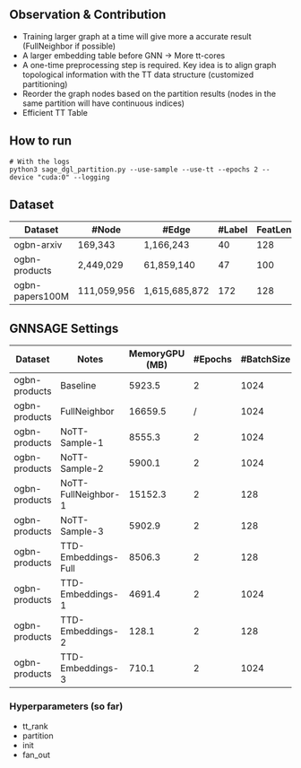 ## Observation & Contribution

- Training larger graph at a time will give more a accurate result (FullNeighbor if possible)
- A larger embedding table before GNN -> More tt-cores
- A one-time preprocessing step is required. Key idea is to align graph topological information with the TT data structure (customized partitioning)
- Reorder the graph nodes based on the partition results (nodes in the same partition will have continuous indices)
- Efficient TT Table 

## How to run
```
# With the logs
python3 sage_dgl_partition.py --use-sample --use-tt --epochs 2 --device "cuda:0" --logging
```

## Dataset

| Dataset | #Node  |  #Edge | #Label  |  FeatLen |
|---|---|---|---|---|
| ogbn-arxiv | 169,343 | 1,166,243 | 40 | 128 |
| ogbn-products | 2,449,029 |  61,859,140	| 47 | 100 |
| ogbn-papers100M | 111,059,956 | 1,615,685,872 | 172 | 128 |

## GNNSAGE Settings

| Dataset | Notes | MemoryGPU (MB) | #Epochs | #BatchSize | TestAcc (%) | SamplingSize | Runtime (s) |
|---|---|---|---|---|---|---|---|
| ogbn-products | Baseline | 5923.5 | 2 | 1024 | 70.46% | [5, 10, 15] | 26.88 |
| ogbn-products | FullNeighbor | 16659.5 | / | 1024 | / | / | / |
| ogbn-products | NoTT-Sample-1 | 8555.3 | 2 | 1024 | 74.49% | [30, 50, 100] | 481.74 |
| ogbn-products | NoTT-Sample-2 | 5900.1 | 2 | 1024 | 29.52% | [1, 1, 1] | 20.21 |
| ogbn-products | NoTT-FullNeighbor-1 | 15152.3 | 2 | 128 | 72.09% | / | 13118.90 |
| ogbn-products | NoTT-Sample-3 | 5902.9 | 2 | 128 | 70.99% | [5, 10, 15] | 66.33 |
| ogbn-products | TTD-Embeddings-Full | 8506.3 | 2 | 128 | 58.92% | / | 13252.72 |
| ogbn-products | TTD-Embeddings-1 | 4691.4 | 2 | 1024 | 64.17% | [30, 50, 100] | 479.63 |
| ogbn-products | TTD-Embeddings-2 | 128.1 | 2 | 128 | 51.71% | [5, 10, 15] | 104.29 |
| ogbn-products | TTD-Embeddings-3 | 710.1 | 2 | 1024 | 49.31% | [5, 10, 15] | 53.51 |

### Hyperparameters (so far)
- tt_rank
- partition
- init
- fan_out
